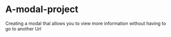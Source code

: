 # A-modal-project
Creating a modal thal allows you to view more information  without having to go to another Url 
